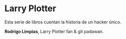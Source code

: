 # Larry Plotter

Esta serie de libros cuentan la historia de un hacker único.

**Rodrigo Limpias**, Larry Plotter fan & git padawan.
